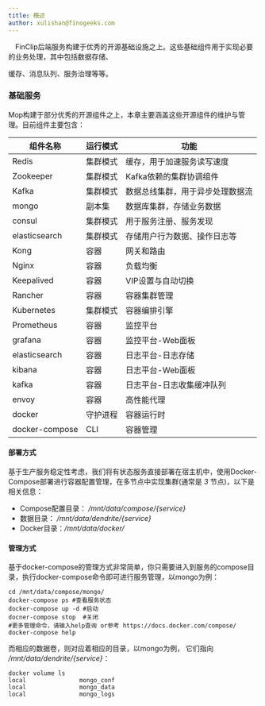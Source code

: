 ```yaml
---
title: 概述
author: xulishan@finogeeks.com
---
```


&emsp;FinClip后端服务构建于优秀的开源基础设施之上。这些基础组件用于实现必要的业务处理，其中包括数据存储、

缓存、消息队列、服务治理等等。

### 基础服务

Mop构建于部分优秀的开源组件之上，本章主要涵盖这些开源组件的维护与管理。目前组件主要包含：

|  组件名称        | 运行模式 | 功能                             |
|  --------------  | -------- | -------------------------------- |
|  Redis           | 集群模式 | 缓存，用于加速服务读写速度       |
|  Zookeeper       | 集群模式 | Kafka依赖的集群协调组件          |
|  Kafka           | 集群模式 | 数据总线集群，用于异步处理数据流 |
|  mongo           | 副本集   | 数据库集群，存储业务数据         |
|  consul          | 集群模式 | 用于服务注册、服务发现           |
|  elasticsearch   | 集群模式 | 存储用户行为数据、操作日志等     |
|  Kong            | 容器     | 网关和路由                       |
|  Nginx           | 容器     | 负载均衡                         |
|  Keepalived      | 容器     | VIP设置与自动切换                |
|  Rancher         | 容器     | 容器集群管理                     |
|  Kubernetes      | 集群模式 | 容器编排引擎                     |
|  Prometheus      | 容器     | 监控平台                         |
|  grafana         | 容器     | 监控平台-Web面板                 |
|  elasticsearch   | 容器     | 日志平台-日志存储                |
|  kibana          | 容器     | 日志平台-Web面板                 |
|  kafka           | 容器     | 日志平台-日志收集缓冲队列        |
|  envoy           | 容器     | 高性能代理                       |
|  docker          | 守护进程 | 容器运行时                       |
|  docker-compose  | CLI      | 容器管理                         |



#### 部署方式

基于生产服务稳定性考虑，我们将有状态服务直接部署在宿主机中，使用Docker-Compose部署进行容器配置管理，在多节点中实现集群(通常是 *3* 节点)，以下是相关信息：

* Compose配置目录： */mnt/data/compose/{service}*
* 数据目录： */mnt/data/dendrite/{service}*
* Docker目录：*/mnt/data/docker/*



####  管理方式

基于docker-compose的管理方式非常简单，你只需要进入到服务的compose目录，执行docker-compose命令即可进行服务管理，以mongo为例：

```shell
cd /mnt/data/compose/mongo/
docker-compose ps #查看服务状态
docker-compose up -d #启动
docner-compose stop  #关闭
#更多管理命令，请输入help查询 or参考 https://docs.docker.com/compose/
docker-compose help
```

而相应的数据卷，则对应着相应的目录，以mongo为例， 它们指向 */mnt/data/dendrite/{service}*：

```shell
docker volume ls
local               mongo_conf
local               mongo_data
local               mongo_logs
```



